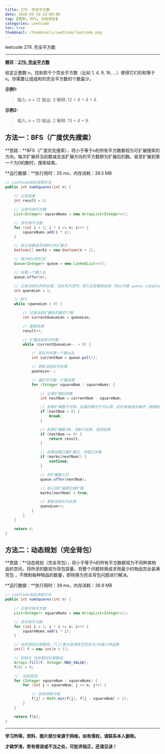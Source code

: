 ```yaml
---
title: 279. 完全平方数
date: 2020-05-19 15:09:00
tag: [搜索, BFS, 动态规划]
categories: LeetCode
toc: true
thumbnail: /thumbnails/LeetCode/leetcode.png
---
```


leetcode 279. 完全平方数

<!--more-->

---

**题目：[279. 完全平方数](https://leetcode-cn.com/problems/perfect-squares/)**

给定正整数 n，找到若干个完全平方数（比如 1, 4, 9, 16, ...）使得它们的和等于 n。你需要让组成和的完全平方数的个数最少。

**示例1:**

> 输入: n = 12
> 输出: 3 
> 解释: 12 = 4 + 4 + 4.

**示例2:**

> 输入: n = 13
> 输出: 2 
> 解释: 13 = 4 + 9.

## 方法一：BFS（广度优先搜索）

**思路：**BFS（广度优先搜索），将小于等于n的所有平方数都视为可扩展搜索的方向，每次扩展将当前数减去该扩展方向的平方数即为扩展后的数。直至扩展到第一个为0的数时，搜索结束。

**运行数据：**执行用时：25 ms，内存消耗：39.5 MB

```java
// LeetCode指定调用方法
public int numSquares(int n) {
		
    // 记录结果
    int result = 0;

    // 记录可用平方数
    List<Integer> squareNums = new ArrayList<Integer>();

    // 求可用平方数
    for (int i = 1; i * i <= n; i++) {
        squareNums.add(i * i);
    }

    // 标记该数是否在BFS中扩展过
    boolean[] marks = new boolean[n + 1];

    // 用于BFS的队列
    Queue<Integer> queue = new LinkedList<>();

    // 将第一个数入队
    queue.offer(n);

    // 记录当前队列的长度，当队列为空时，BFS全部搜索结束（用以代替 queue.isEmpty() 增加每次循环判断时的效率）
    int queneLen = 1;

    // BFS
    while (queneLen > 0) {

        // 记录当前扩展轮的数的个数
        int currentQueueLen = queneLen;

        // 更新结果
        result++;

        // 扩展当前轮次的数
        while (currentQueueLen-- > 0) {

            // 将队列中第一个数出队
            int currentNum = queue.poll();

            // 更新当前队列长度
            queneLen--;

            // 遍历平方数，扩展收索
            for (Integer squareNum : squareNums) {

                // 记录扩展后的数
                int nextNum = currentNum - squareNum;

                // 如果扩展数不可用，后面的数也不可以用，此时直接退出循环（根据前面的生成平方数的规则，后面的平方数会越来越大，扩展数则会越来越小）
                if (nextNum < 0) {
                    break;
                }

                // 如果扩展数为0，则BFS结束，返回结果
                if (nextNum == 0) {
                    return result;
                }

                // 如果该数已被扩展过，则跳过该数
                if (marks[nextNum]) {
                    continue;
                }

                // 将扩展数入队
                queue.offer(nextNum);

                // 标记该扩展数已被扩展
                marks[nextNum] = true;

                // 更新当前队列长度
                queneLen++;
            }
        }
    }

    return 0;
}
```

## 方法二：动态规划（完全背包）

**思路：**动态规划（完全背包），将小于等于n的所有平方数都视为不同种类物品的空间，将所求的数视为背包容量，将整个问题转换成求用最少的物品完全装满背包 ，不限制每种物品的数量，即转换为完全背包问题进行解决。

**运行数据：**执行用时：39 ms，内存消耗：38.9 MB

```java
// LeetCode指定调用方法
public int numSquares(int n) {
		
    // 记录可用平方数
    List<Integer> squareNums = new ArrayList<Integer>();

    // 求可用平方数
    for (int i = 1; i * i <= n; i++) {
        squareNums.add(i * i);
    }

    // 动态规划记录数组，f[j]表示装满背包空间为j的最小物品数
    int[] f = new int[n + 1];

    // 初始化 动态规划记录数组
    Arrays.fill(f, Integer.MAX_VALUE);
    f[0] = 0;

    //  动态规划
    for (Integer squareNum : squareNums) {
        for (int j = squareNum; j <= n; j++) {

            // 状态转移方程
            f[j] = Math.min(f[j], f[j - squareNum] + 1);
        }
    }

    return f[n];
}
```

---

**学习所得，资料、图片部分来源于网络，如有侵权，请联系本人删除。**

**才疏学浅，若有错误或不当之处，可批评指正，还请见谅！**
